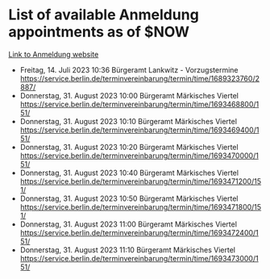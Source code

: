 # List of available Anmeldung appointments as of $NOW
[Link to Anmeldung website](https://service.berlin.de/terminvereinbarung/termin/tag.php?termin=1&anliegen[]=120686&dienstleisterlist=122210,122217,327316,122219,327312,122227,327314,122231,327346,122243,327348,122254,122252,329742,122260,329745,122262,329748,122271,327278,122273,327274,122277,327276,330436,122280,327294,122282,327290,122284,327292,122291,327270,122285,327266,122286,327264,122296,327268,150230,329760,122297,327286,122294,327284,122312,329763,122314,329775,122304,327330,122311,327334,122309,327332,317869,122281,327352,122279,329772,122283,122276,327324,122274,327326,122267,329766,122246,327318,122251,327320,122257,327322,122208,327298,122226,327300&herkunft=http%3A%2F%2Fservice.berlin.de%2Fdienstleistung%2F120686%2F)
- Freitag, 14. Juli 2023 10:36 Bürgeramt Lankwitz - Vorzugstermine https://service.berlin.de/terminvereinbarung/termin/time/1689323760/2887/
- Donnerstag, 31. August 2023 10:00 Bürgeramt Märkisches Viertel https://service.berlin.de/terminvereinbarung/termin/time/1693468800/151/
- Donnerstag, 31. August 2023 10:10 Bürgeramt Märkisches Viertel https://service.berlin.de/terminvereinbarung/termin/time/1693469400/151/
- Donnerstag, 31. August 2023 10:20 Bürgeramt Märkisches Viertel https://service.berlin.de/terminvereinbarung/termin/time/1693470000/151/
- Donnerstag, 31. August 2023 10:40 Bürgeramt Märkisches Viertel https://service.berlin.de/terminvereinbarung/termin/time/1693471200/151/
- Donnerstag, 31. August 2023 10:50 Bürgeramt Märkisches Viertel https://service.berlin.de/terminvereinbarung/termin/time/1693471800/151/
- Donnerstag, 31. August 2023 11:00 Bürgeramt Märkisches Viertel https://service.berlin.de/terminvereinbarung/termin/time/1693472400/151/
- Donnerstag, 31. August 2023 11:10 Bürgeramt Märkisches Viertel https://service.berlin.de/terminvereinbarung/termin/time/1693473000/151/
